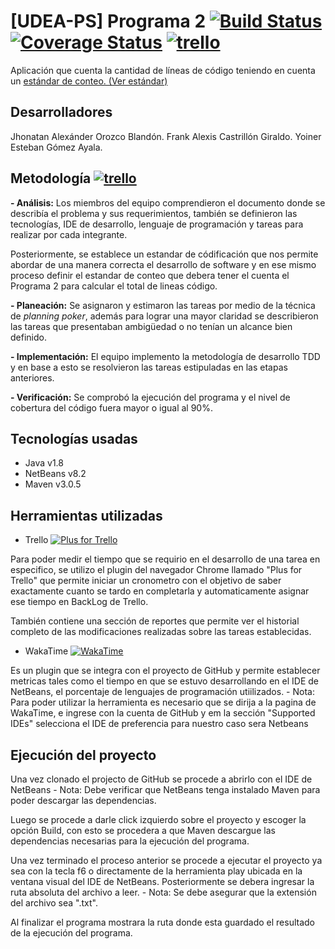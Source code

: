 # [UDEA-PS] Programa 2 [![Build Status](https://travis-ci.org/yoinergomez/Pruebas_PS1.svg?branch=master)](https://travis-ci.org/yoinergomez/Pruebas_PS1) [![Coverage Status](https://coveralls.io/repos/github/yoinergomez/Pruebas_PS1/badge.svg?branch=master)](https://coveralls.io/github/yoinergomez/Pruebas_PS1?branch=master) [![trello](https://img.shields.io/badge/trello-Pruebas__PS1-blue.svg)](https://trello.com/b/YSHHBdhP/pruebasps1)

Aplicación que cuenta la cantidad de líneas de código teniendo en cuenta un [estándar de conteo. (Ver estándar)](https://github.com/yoinergomez/Pruebas_PS1/blob/master/doc/Est%C3%A1ndar%20de%20conteo%20programa%20java.docx)

## Desarrolladores
Jhonatan Alexánder Orozco Blandón.
Frank Alexis Castrillón Giraldo.
Yoiner Esteban Gómez Ayala.

## Metodología [![trello](https://img.shields.io/badge/trello-Pruebas__PS1-blue.svg)](https://trello.com/b/YSHHBdhP/pruebasps1)
**- Análisis:** Los miembros del equipo comprendieron el documento donde se describía el problema y sus requerimientos, también se definieron las tecnologías, IDE de desarrollo, lenguaje de programación y tareas para realizar por cada integrante.
  

Posteriormente, se establece un estandar de códificación que nos permite abordar de una manera correcta el desarrollo de software y en ese mismo proceso definir el estandar de conteo que debera tener el cuenta el Programa 2 para calcular el total de lineas código.

**- Planeación:** Se asignaron y estimaron las tareas por medio de la técnica de _planning poker_, además para lograr una mayor claridad se describieron las tareas que presentaban ambigüedad o no tenían un alcance bien definido.

**- Implementación:** El equipo implemento la metodología de desarrollo TDD y en base a esto se resolvieron las tareas estipuladas en las etapas anteriores.

**- Verificación:** Se comprobó la ejecución del programa y el nivel de cobertura del código fuera mayor o igual al 90%.

## Tecnologías usadas
- Java v1.8
- NetBeans v8.2
- Maven v3.0.5

## Herramientas utilizadas
- Trello  [![Plus for Trello]()](https://chrome.google.com/webstore/search/Plus%20for%20trello)

Para poder medir el tiempo que se requirio en el desarrollo de una tarea en especifico, se utilizo el plugin del navegador Chrome llamado "Plus for Trello" que permite iniciar un cronometro con el objetivo de saber exactamente cuanto se tardo en completarla y automaticamente asignar ese tiempo en BackLog de Trello.

También contiene una sección de reportes que permite ver el historial completo de las modificaciones realizadas sobre las tareas establecidas.
- WakaTime [![WakaTime]()](https://wakatime.com/login)

Es un plugin que se integra con el proyecto de GitHub y permite establecer metricas tales como el tiempo en que se estuvo desarrollando en el IDE de NetBeans, el porcentaje de lenguajes de programación utiilizados.
    - Nota:  Para poder utilizar la herramienta es necesario que se dirija a la pagina de WakaTime, e ingrese con la cuenta de GitHub y em la sección "Supported IDEs" selecciona el IDE de preferencia para nuestro caso sera Netbeans

## Ejecución del proyecto
Una vez clonado el projecto de GitHub se procede a abrirlo con el IDE de NetBeans
      - Nota: Debe verificar que NetBeans tenga instalado Maven para poder descargar las dependencias.

Luego se procede a darle click izquierdo sobre el proyecto y escoger la opción Build, con esto se procedera a que Maven descargue las dependencias necesarias para la ejecución del programa.

Una vez terminado el proceso anterior se procede a ejecutar el proyecto ya sea con la tecla f6 o directamente de la herramienta play ubicada en la ventana visual del IDE de NetBeans.
Posteriormente se debera ingresar la ruta absoluta del archivo a leer.
    - Nota: Se debe asegurar que la extensión del archivo sea ".txt".

Al finalizar el programa mostrara la ruta donde esta guardado el resultado de la ejecución del programa.
<div align="center">
    <img src="" >
</div>
